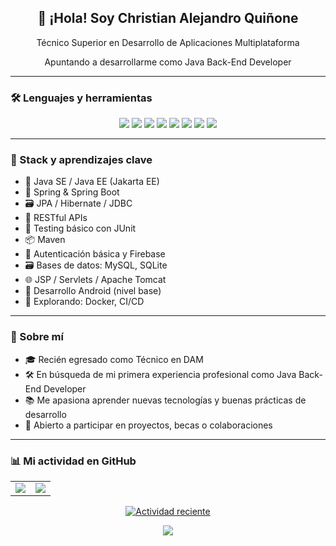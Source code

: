 <h2 align="center">👋 ¡Hola! Soy Christian Alejandro Quiñone</h2>
<p align="center">Técnico Superior en Desarrollo de Aplicaciones Multiplataforma</p>
<p align="center">Apuntando a desarrollarme como Java Back-End Developer</p>

---

### 🛠️ Lenguajes y herramientas

<p align="center">
  <img src="https://img.shields.io/badge/Java-007396?style=flat&logo=openjdk&logoColor=white" />
  <img src="https://img.shields.io/badge/Spring-6DB33F?style=flat&logo=spring&logoColor=white" />
  <img src="https://img.shields.io/badge/SpringBoot-289E4D?style=flat&logo=springboot&logoColor=white" />
  <img src="https://img.shields.io/badge/MySQL-0d5f5d?style=flat&logo=mysql&logoColor=white" />
  <img src="https://img.shields.io/badge/Git-F05032?style=flat&logo=git&logoColor=white" />
  <img src="https://img.shields.io/badge/GitHub-181717?style=flat&logo=github&logoColor=white" />
  <img src="https://img.shields.io/badge/Maven-C71A36?style=flat&logo=apachemaven&logoColor=white" />
  <img src="https://img.shields.io/badge/Tomcat-F8DC75?style=flat&logo=apachetomcat&logoColor=black" />
</p>

---

### 🚀 Stack y aprendizajes clave

- 🧩 Java SE / Java EE (Jakarta EE)
- 🌱 Spring & Spring Boot
- 🗃️ JPA / Hibernate / JDBC
- 🔗 RESTful APIs
- 🧪 Testing básico con JUnit
- 📦 Maven
- 🔐 Autenticación básica y Firebase
- 🗃️ Bases de datos: MySQL, SQLite
- 🌐 JSP / Servlets / Apache Tomcat
- 📱 Desarrollo Android (nivel base)
- 🌱 Explorando: Docker, CI/CD


---

### 🔎 Sobre mí

- 🎓 Recién egresado como Técnico en DAM
- 🛠️ En búsqueda de mi primera experiencia profesional como Java Back-End Developer
- 📚 Me apasiona aprender nuevas tecnologías y buenas prácticas de desarrollo
- 🤝 Abierto a participar en proyectos, becas o colaboraciones

---


### 📊 Mi actividad en GitHub

<div align="center">

<table>
  <tr>
    <td>
      <img src="https://github-readme-stats.vercel.app/api?username=Christian987654321&show_icons=true&theme=github_light&hide_border=true" />
    </td>
    <td>
      <img src="https://github-readme-stats.vercel.app/api/top-langs/?username=Christian987654321&layout=compact&theme=github_light&hide_border=true" />
    </td>
  </tr>
</table>

[![Actividad reciente](https://github-readme-activity-graph.vercel.app/graph?username=Christian987654321&theme=github-light&hide_border=true)](https://github.com/Christian987654321)

</div>

<p align="center">
  <img src="https://komarev.com/ghpvc/?username=Christian987654321&color=0e9440&style=flat">
</p>

